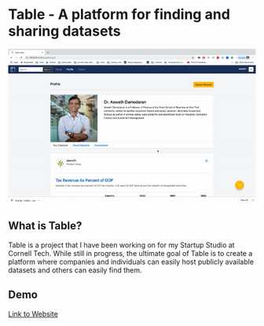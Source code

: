 # Table - A platform for finding and sharing datasets

![Table Demo](demo/demo.gif)

## What is Table?
Table is a project that I have been working on for my Startup Studio at Cornell Tech. While still in progress, the ultimate goal of Table is to create a platform where companies and individuals can easily host publicly available datasets and others can easily find them.

## Demo
[Link to Website](https://table-datasets-publish.herokuapp.com/)
